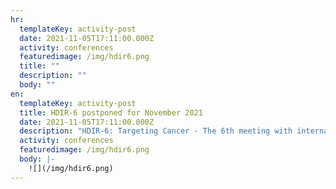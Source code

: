 ```yaml
---
hr:
  templateKey: activity-post
  date: 2021-11-05T17:11:00.000Z
  activity: conferences
  featuredimage: /img/hdir6.png
  title: ""
  description: ""
  body: ""
en:
  templateKey: activity-post
  title: HDIR-6 postponed for November 2021
  date: 2021-11-05T17:11:00.000Z
  description: "HDIR-6: Targeting Cancer - The 6th meeting with international participation"
  activity: conferences
  featuredimage: /img/hdir6.png
  body: |-
    ![](/img/hdir6.png)
---
```

